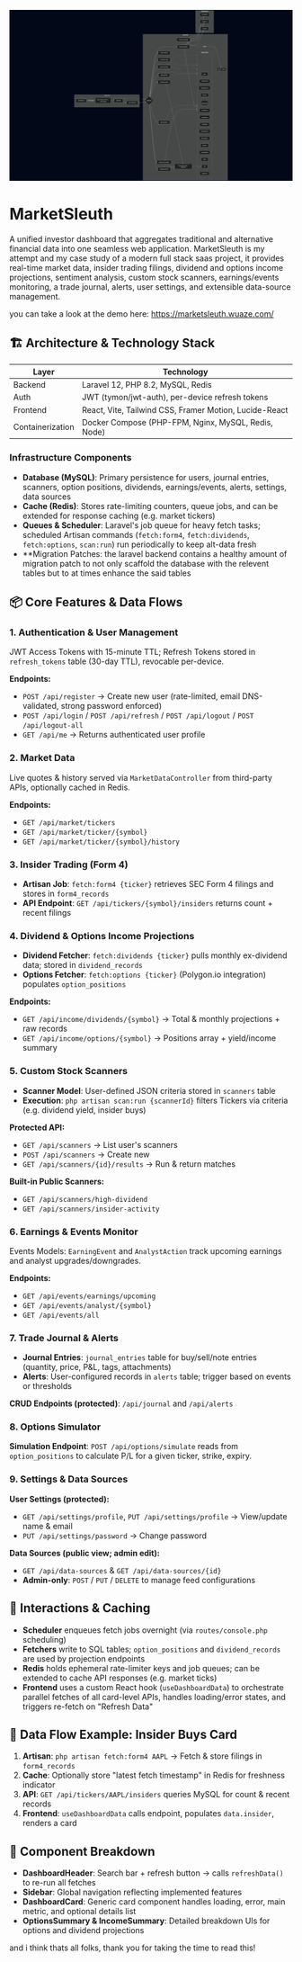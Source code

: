 ![project-graph](DIAGRAM.png)

# MarketSleuth

A unified investor dashboard that aggregates traditional and alternative financial data into one seamless web application. MarketSleuth is my attempt and my case study of a modern full stack saas project, it provides real-time market data, insider trading filings, dividend and options income projections, sentiment analysis, custom stock scanners, earnings/events monitoring, a trade journal, alerts, user settings, and extensible data-source management.

you can take a look at the demo here: https://marketsleuth.wuaze.com/

## 🏗️ Architecture & Technology Stack

| Layer | Technology |
|-------|------------|
| Backend | Laravel 12, PHP 8.2, MySQL, Redis |
| Auth | JWT (tymon/jwt-auth), per-device refresh tokens |
| Frontend | React, Vite, Tailwind CSS, Framer Motion, Lucide-React |
| Containerization | Docker Compose (PHP-FPM, Nginx, MySQL, Redis, Node) |

### Infrastructure Components

- **Database (MySQL)**: Primary persistence for users, journal entries, scanners, option positions, dividends, earnings/events, alerts, settings, data sources
- **Cache (Redis)**: Stores rate-limiting counters, queue jobs, and can be extended for response caching (e.g. market tickers)
- **Queues & Scheduler**: Laravel's job queue for heavy fetch tasks; scheduled Artisan commands (`fetch:form4`, `fetch:dividends`, `fetch:options`, `scan:run`) run periodically to keep alt-data fresh
- **Migration Patches: the laravel backend contains a healthy amount of migration patch to not only scaffold the database with the relevent tables but to at times enhance the said tables

## 📦 Core Features & Data Flows

### 1. Authentication & User Management

JWT Access Tokens with 15-minute TTL; Refresh Tokens stored in `refresh_tokens` table (30-day TTL), revocable per-device.

**Endpoints:**
- `POST /api/register` → Create new user (rate-limited, email DNS-validated, strong password enforced)
- `POST /api/login` / `POST /api/refresh` / `POST /api/logout` / `POST /api/logout-all`
- `GET /api/me` → Returns authenticated user profile

### 2. Market Data

Live quotes & history served via `MarketDataController` from third-party APIs, optionally cached in Redis.

**Endpoints:**
- `GET /api/market/tickers`
- `GET /api/market/ticker/{symbol}`
- `GET /api/market/ticker/{symbol}/history`

### 3. Insider Trading (Form 4)

- **Artisan Job**: `fetch:form4 {ticker}` retrieves SEC Form 4 filings and stores in `form4_records`
- **API Endpoint**: `GET /api/tickers/{symbol}/insiders` returns count + recent filings

### 4. Dividend & Options Income Projections

- **Dividend Fetcher**: `fetch:dividends {ticker}` pulls monthly ex-dividend data; stored in `dividend_records`
- **Options Fetcher**: `fetch:options {ticker}` (Polygon.io integration) populates `option_positions`

**Endpoints:**
- `GET /api/income/dividends/{symbol}` → Total & monthly projections + raw records
- `GET /api/income/options/{symbol}` → Positions array + yield/income summary

### 5. Custom Stock Scanners

- **Scanner Model**: User-defined JSON criteria stored in `scanners` table
- **Execution**: `php artisan scan:run {scannerId}` filters Tickers via criteria (e.g. dividend yield, insider buys)

**Protected API:**
- `GET /api/scanners` → List user's scanners
- `POST /api/scanners` → Create new
- `GET /api/scanners/{id}/results` → Run & return matches

**Built-in Public Scanners:**
- `GET /api/scanners/high-dividend`
- `GET /api/scanners/insider-activity`

### 6. Earnings & Events Monitor

Events Models: `EarningEvent` and `AnalystAction` track upcoming earnings and analyst upgrades/downgrades.

**Endpoints:**
- `GET /api/events/earnings/upcoming`
- `GET /api/events/analyst/{symbol}`
- `GET /api/events/all`

### 7. Trade Journal & Alerts

- **Journal Entries**: `journal_entries` table for buy/sell/note entries (quantity, price, P&L, tags, attachments)
- **Alerts**: User-configured records in `alerts` table; trigger based on events or thresholds

**CRUD Endpoints (protected)**: `/api/journal` and `/api/alerts`

### 8. Options Simulator

**Simulation Endpoint**: `POST /api/options/simulate` reads from `option_positions` to calculate P/L for a given ticker, strike, expiry.

### 9. Settings & Data Sources

**User Settings (protected):**
- `GET /api/settings/profile`, `PUT /api/settings/profile` → View/update name & email
- `PUT /api/settings/password` → Change password

**Data Sources (public view; admin edit):**
- `GET /api/data-sources` & `GET /api/data-sources/{id}`
- **Admin-only**: `POST` / `PUT` / `DELETE` to manage feed configurations

## 🔄 Interactions & Caching

- **Scheduler** enqueues fetch jobs overnight (via `routes/console.php` scheduling)
- **Fetchers** write to SQL tables; `option_positions` and `dividend_records` are used by projection endpoints
- **Redis** holds ephemeral rate-limiter keys and job queues; can be extended to cache API responses (e.g. market ticks)
- **Frontend** uses a custom React hook (`useDashboardData`) to orchestrate parallel fetches of all card-level APIs, handles loading/error states, and triggers re-fetch on "Refresh Data"

## 🔄 Data Flow Example: Insider Buys Card

1. **Artisan**: `php artisan fetch:form4 AAPL` → Fetch & store filings in `form4_records`
2. **Cache**: Optionally store "latest fetch timestamp" in Redis for freshness indicator
3. **API**: `GET /api/tickers/AAPL/insiders` queries MySQL for count & recent records
4. **Frontend**: `useDashboardData` calls endpoint, populates `data.insider`, renders a card

## 🧩 Component Breakdown

- **DashboardHeader**: Search bar + refresh button → calls `refreshData()` to re-run all fetches
- **Sidebar**: Global navigation reflecting implemented features
- **DashboardCard**: Generic card component handles loading, error, main metric, and optional details list
- **OptionsSummary & IncomeSummary**: Detailed breakdown UIs for options and dividend projections


and i think thats all folks, thank you for taking the time to read this!
